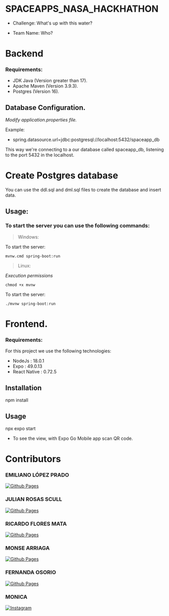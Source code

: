 # SPACEAPPS_NASA_HACKHATHON

* Challenge: What's up with this water?

* Team Name: Who?

# Backend

### Requirements:

* JDK Java (Version greater than 17). 
* Apache Maven (Version 3.9.3).
* Postgres (Version 16).

## Database Configuration.
*Modify application.properties file.*

Example:

* spring.datasource.url=jdbc:postgresql://localhost:5432/spaceapp_db

This way we're connecting to a our database called spaceapp_db, listening to the port 5432 in the localhost.

# Create Postgres database 

You can use the ddl.sql and dml.sql files to create the database and insert data.

## Usage:

### To start the server you can use the following commands:

> Windows:

To start the server:
```
mvnw.cmd spring-boot:run
```



> Linux:

*Execution permissions*
```
chmod +x mvnw
```

To start the server:
```
./mvnw spring-boot:run
```

# Frontend.

### Requirements:

For this project we use the following technologies:
* NodeJs : 18.0.1
* Expo : 49.0.13
* React Native : 0.72.5

## Installation


npm install 

## Usage 

npx expo start 


* To see the view, with Expo Go Mobile app scan QR code.

# Contributors

### EMILIANO LÓPEZ PRADO

[![Github Pages](https://img.shields.io/badge/github%20pages-121013?style=for-the-badge&logo=github&logoColor=white)](https://github.com/SrSujeto55) 

### JULIAN ROSAS SCULL

[![Github Pages](https://img.shields.io/badge/github%20pages-121013?style=for-the-badge&logo=github&logoColor=white)](https://github.com/julian-rosas)

### RICARDO FLORES MATA

[![Github Pages](https://img.shields.io/badge/github%20pages-121013?style=for-the-badge&logo=github&logoColor=white)](https://github.com/richardfm77) 

### MONSE ARRIAGA

[![Github Pages](https://img.shields.io/badge/github%20pages-121013?style=for-the-badge&logo=github&logoColor=white)](https://github.com/monse-arriaga) 

### FERNANDA OSORIO

[![Github Pages](https://img.shields.io/badge/github%20pages-121013?style=for-the-badge&logo=github&logoColor=white)](https://github.com/FernandaOsorioMorales) 

### MONICA 

[![Instagram](https://img.shields.io/badge/Instagram-E4405F?style=for-the-badge&logo=instagram&logoColor=white)](https://www.instagram.com/monica.milla.7921/)

